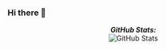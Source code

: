 ### Hi there 👋

<!--
**VermaAmisha/VermaAmisha** is a ✨ _special_ ✨ repository because its `README.md` (this file) appears on your GitHub profile.

Here are some ideas to get you started:

- 🔭 I’m currently working on ...
- 🌱 I’m currently learning ...
- 👯 I’m looking to collaborate on ...
- 🤔 I’m looking for help with ...
- 💬 Ask me about ...
- 📫 How to reach me: ...
- 😄 Pronouns: ...
- ⚡ Fun fact: ...
-->
<p align="center">
<b><em>GitHub Stats:</em></b> <br/>
    <img src="https://github-readme-streak-stats.herokuapp.com/?user=CodeToCore" alt="GitHub Stats" /> <br/><br/>
</p>
